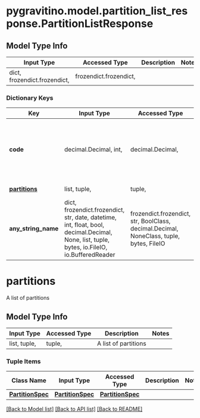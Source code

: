 # pygravitino.model.partition_list_response.PartitionListResponse

## Model Type Info
Input Type | Accessed Type | Description | Notes
------------ | ------------- | ------------- | -------------
dict, frozendict.frozendict,  | frozendict.frozendict,  |  | 

### Dictionary Keys
Key | Input Type | Accessed Type | Description | Notes
------------ | ------------- | ------------- | ------------- | -------------
**code** | decimal.Decimal, int,  | decimal.Decimal,  | Status code of the response | [optional] must be one of [0, ] value must be a 32 bit integer
**[partitions](#partitions)** | list, tuple,  | tuple,  | A list of partitions | [optional] 
**any_string_name** | dict, frozendict.frozendict, str, date, datetime, int, float, bool, decimal.Decimal, None, list, tuple, bytes, io.FileIO, io.BufferedReader | frozendict.frozendict, str, BoolClass, decimal.Decimal, NoneClass, tuple, bytes, FileIO | any string name can be used but the value must be the correct type | [optional]

# partitions

A list of partitions

## Model Type Info
Input Type | Accessed Type | Description | Notes
------------ | ------------- | ------------- | -------------
list, tuple,  | tuple,  | A list of partitions | 

### Tuple Items
Class Name | Input Type | Accessed Type | Description | Notes
------------- | ------------- | ------------- | ------------- | -------------
[**PartitionSpec**](PartitionSpec.md) | [**PartitionSpec**](PartitionSpec.md) | [**PartitionSpec**](PartitionSpec.md) |  | 

[[Back to Model list]](../../README.md#documentation-for-models) [[Back to API list]](../../README.md#documentation-for-api-endpoints) [[Back to README]](../../README.md)

